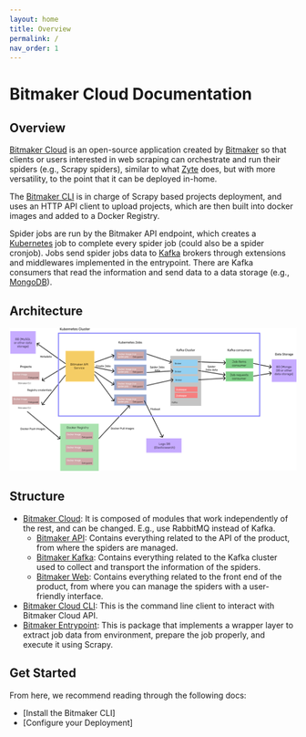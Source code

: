 ```yaml
---
layout: home
title: Overview
permalink: /
nav_order: 1
---
```


# Bitmaker Cloud Documentation

## Overview
[Bitmaker Cloud](https://github.com/bitmakerla/bitmaker-cloud) is an open-source
application created by [Bitmaker](https://www.bitmaker.la/) so that clients or users
interested in web scraping can orchestrate and run their spiders (e.g., Scrapy spiders),
similar to what [Zyte](https://www.zyte.com/) does, but with more versatility, to the
point that it can be deployed in-home.

The [Bitmaker CLI](https://github.com/bitmakerla/bitmaker-cli/) is in charge of Scrapy
based projects deployment, and uses an HTTP API client to upload projects, which are
then built into docker images and added to a Docker Registry.

Spider jobs are run by the Bitmaker API endpoint, which creates a [Kubernetes](https://kubernetes.io/) job
to complete every spider job (could also be a spider cronjob). Jobs send spider jobs
data to [Kafka](https://kafka.apache.org/) brokers through extensions and middlewares implemented in the entrypoint.
There are Kafka consumers that read the information and send data to a data storage (e.g., [MongoDB](https://www.mongodb.com/)).

## Architecture

![Bitmaker Cloud Architecture](./assets/images/architecture.png)

## Structure
- [Bitmaker Cloud](https://github.com/bitmakerla/bitmaker-cloud/): It is composed of modules that work independently of the rest, and
  can be changed. E.g., use RabbitMQ instead of Kafka.
  - [Bitmaker API](https://github.com/bitmakerla/bitmaker-cloud/tree/main/bitmaker-api): Contains everything related to the API of the product, from where
    the spiders are managed.
  - [Bitmaker Kafka](https://github.com/bitmakerla/bitmaker-cloud/tree/main/bitmaker-kafka): Contains everything related to the Kafka cluster used to collect
    and transport the information of the spiders.
  - [Bitmaker Web](https://github.com/bitmakerla/bitmaker-cloud/tree/main/bitmaker-web): Contains everything related to the front end of the product, from
    where you can manage the spiders with a user-friendly interface.
- [Bitmaker Cloud CLI](https://github.com/bitmakerla/bitmaker-cli/): This is the command line client to interact with Bitmaker Cloud API.
- [Bitmaker Entrypoint](https://github.com/bitmakerla/bitmaker-entrypoint): This is package that implements a wrapper layer to extract job
  data from environment, prepare the job properly, and execute it using Scrapy.

## Get Started
From here, we recommend reading through the following docs:

- [Install the Bitmaker CLI]
- [Configure your Deployment]
